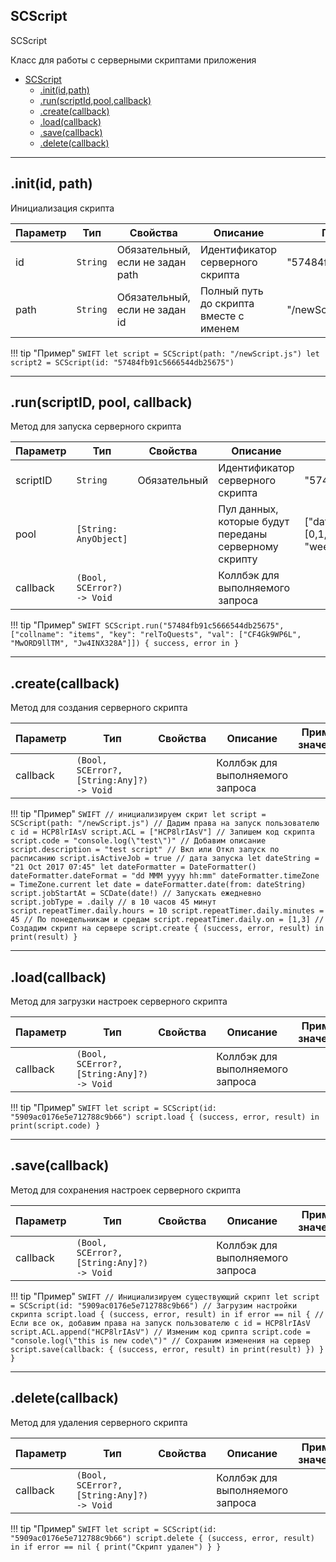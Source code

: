 <a name="SCScript"></a>

## SCScript

SCScript

Класс для работы с серверными скриптами приложения

* [SCScript](#SCScript)
	* [.init(id,path)](#SCSript+init)
    * [.run(scriptId,pool,callback)](#SCScript+run)
    * [.create(callback)](#SCScript+create)
    * [.load(callback)](#SCScript+load)
    * [.save(callback)](#SCScript+save)
    * [.delete(callback)](#SCScript+delete)


----------------------------------------------------------------------------------------------

<a name="SCScript+init"></a>

## .init(id, path)
Инициализация скрипта


| Параметр | Тип | Свойства | Описание | Пример значения |
| --- | --- | --- | --- | --- |
| id | <code>String</code> | Обязательный, если не задан path | Идентификатор серверного скрипта | "57484fb91c5666544db25675" | 
| path | <code>String</code> |  Обязательный, если не задан id | Полный путь до скрипта вместе с именем | "/newScript.js" |

!!! tip "Пример"
    ```SWIFT
    let script = SCScript(path: "/newScript.js")
    let script2 = SCScript(id: "57484fb91c5666544db25675")
    ```

----------------------------------------------------------------------------------------------

<a name="SCScript+run"></a>

## .run(scriptID, pool, callback)
Метод для запуска серверного скрипта


| Параметр | Тип | Свойства | Описание | Пример значения |
| --- | --- | --- | --- | --- |
| scriptID | <code>String</code> | Обязательный | Идентификатор серверного скрипта | "57484fb91c5666544db25675" | 
| pool | <code>[String: AnyObject]</code> |  | Пул данных, которые будут переданы серверному скрипту | ["data": {"array": [0,1,2,3,"строка"], "logic": false}, "weekday": "friday"] |
| callback | <code>(Bool, SCError?) -> Void</code> | | Коллбэк для выполняемого запроса | |


!!! tip "Пример"
    ```SWIFT
    SCScript.run("57484fb91c5666544db25675", ["collname": "items", "key": "relToQuests", "val": ["CF4Gk9WP6L", "MwORD9llTM", "Jw4INX328A"]]) {
        success, error in
    }
    ```

----------------------------------------------------------------------------------------------

<a name="SCScript+create"></a>

## .create(callback)
Метод для создания серверного скрипта

| Параметр | Тип | Свойства | Описание | Пример значения |
| --- | --- | --- | --- | --- |
| callback | <code>(Bool, SCError?,[String:Any]?) -> Void</code> | | Коллбэк для выполняемого запроса | |

!!! tip "Пример"
    ```SWIFT
    // инициализируем скрит
    let script = SCScript(path: "/newScript.js")
    // Дадим права на запуск пользователю с id = HCP8lrIAsV
    script.ACL = ["HCP8lrIAsV"]
    // Запишем код скрипта
    script.code = "console.log(\"test\")"
    // Добавим описание
    script.description = "test script"
    // Вкл или Откл запуск по расписанию
    script.isActiveJob = true
    // дата запуска
    let dateString = "21 Oct 2017 07:45"
    let dateFormatter = DateFormatter()
    dateFormatter.dateFormat = "dd MMM yyyy hh:mm"
    dateFormatter.timeZone = TimeZone.current
    let date = dateFormatter.date(from: dateString)
    script.jobStartAt = SCDate(date!)
    // Запускать ежедневно
    script.jobType = .daily
    // в 10 часов 45 минут
    script.repeatTimer.daily.hours = 10
    script.repeatTimer.daily.minutes = 45
    // По понедельникам и средам
    script.repeatTimer.daily.on = [1,3]
    // Создадим скрипт на сервере
    script.create { (success, error, result) in
        print(result)
    }
    ```

----------------------------------------------------------------------------------------------

<a name="SCScript+load"></a>

## .load(callback)
Метод для загрузки настроек серверного скрипта

| Параметр | Тип | Свойства | Описание | Пример значения |
| --- | --- | --- | --- | --- |
| callback | <code>(Bool, SCError?,[String:Any]?) -> Void</code> | | Коллбэк для выполняемого запроса | |

!!! tip "Пример"
    ```SWIFT
    let script = SCScript(id: "5909ac0176e5e712788c9b66")
    script.load { (success, error, result) in
        print(script.code)
    }
    ```

----------------------------------------------------------------------------------------------
<a name="SCScript+save"></a>

## .save(callback)
Метод для сохранения настроек серверного скрипта

| Параметр | Тип | Свойства | Описание | Пример значения |
| --- | --- | --- | --- | --- |
| callback | <code>(Bool, SCError?,[String:Any]?) -> Void</code> | | Коллбэк для выполняемого запроса | |

!!! tip "Пример"
    ```SWIFT
    // Инициализируем существующий скрипт
    let script = SCScript(id: "5909ac0176e5e712788c9b66")
    // Загрузим настройки скрипта
    script.load { (success, error, result) in
        if error == nil {
        	// Если все ок, добавим права на запуск пользователю с id = HCP8lrIAsV
            script.ACL.append("HCP8lrIAsV")
            // Изменим код срипта
            script.code = "console.log(\"this is new code\")"
            // Сохраним изменения на сервер
            script.save(callback: { (success, error, result) in
                print(result)
            })
        }
    }
    ```

----------------------------------------------------------------------------------------------
<a name="SCScript+delete"></a>

## .delete(callback)
Метод для удаления серверного скрипта

| Параметр | Тип | Свойства | Описание | Пример значения |
| --- | --- | --- | --- | --- |
| callback | <code>(Bool, SCError?,[String:Any]?) -> Void</code> | | Коллбэк для выполняемого запроса | |

!!! tip "Пример"
    ```SWIFT
    let script = SCScript(id: "5909ac0176e5e712788c9b66")
    script.delete { (success, error, result) in
        if error == nil {
            print("Скрипт удален")
        }
    }
    ```

